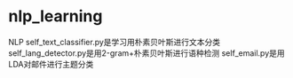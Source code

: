 # nlp_learning
NLP
self_text_classifier.py是学习用朴素贝叶斯进行文本分类
self_lang_detector.py是用2-gram+朴素贝叶斯进行语种检测
self_email.py是用LDA对邮件进行主题分类
